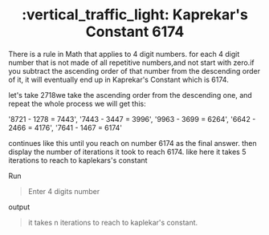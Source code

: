 <h1 align="center"> :vertical_traffic_light: Kaprekar's Constant 6174 </h1>

There is a rule in Math that applies to 4 digit numbers. for each 4 digit number that is not made of all repetitive numbers,and not start with zero.if you subtract the ascending order of that number from the descending order of it, it will eventually end up in Kaprekar's Constant which is 6174.

let's take 2718we take the ascending order from the descending one, and repeat the whole process we will get this:

 '8721 - 1278 = 7443',
 '7443 - 3447 = 3996',
 '9963 - 3699 = 6264',
 '6642 - 2466 = 4176',
 '7641 - 1467 = 6174'
 

continues like this until you reach on number 6174 as the final answer. then display the number of iterations it took to reach 6174.
like here it takes 5 iterations to reach to kaplekars's constant

Run
> Enter 4 digits number

output

> it takes n iterations to reach to kaplekar's constant.

